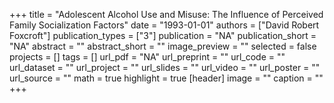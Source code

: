 +++
title = "Adolescent Alcohol Use and Misuse: The Influence of Perceived Family Socialization Factors"
date = "1993-01-01"
authors = ["David Robert Foxcroft"]
publication_types = ["3"]
publication = "NA"
publication_short = "NA"
abstract = ""
abstract_short = ""
image_preview = ""
selected = false
projects = []
tags = []
url_pdf = "NA"
url_preprint = ""
url_code = ""
url_dataset = ""
url_project = ""
url_slides = ""
url_video = ""
url_poster = ""
url_source = ""
math = true
highlight = true
[header]
image = ""
caption = ""
+++
